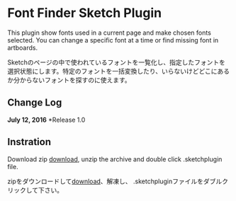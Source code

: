 # Font Finder Sketch Plugin

This plugin show fonts used in a current page and make chosen fonts selected. You can change a specific font at a time or find missing font in artboards.

Sketchのページの中で使われているフォントを一覧化し、指定したフォントを選択状態にします。特定のフォントを一括変換したり、いらないけどどこにあるか分からないフォントを探すのに使えます。


## Change Log

**July 12, 2016**
*Release 1.0


## Instration

Download zip [download](https://github.com/ukn530/FontSelector/archive/master.zip), unzip the archive and double click .sketchplugin file.

zipをダウンロードして[download](https://github.com/ukn530/FontSelector/archive/master.zip)、解凍し、 .sketchpluginファイルをダブルクリックして下さい。